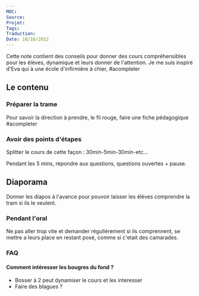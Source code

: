 ```yaml
---
MOC:
Source:
Projet:
Tags:
Traduction:
Date: 18/10/2022
---
```


Cette note contient des conseils pour donner des cours compréhensibles pour les élèves, dynamique et leurs donner de l'attention. Je me suis inspiré d'Eva qui à une école d'infirmière à chier, #acompleter

## Le contenu

### Préparer la trame

Pour savoir la direction à prendre, le fil rouge, faire une fiche pédagogique #acompleter

### Avoir des points d'étapes

Splitter le cours de cette façon : 30min-5min-30min-etc...

Pendant les 5 mins, répondre aux questions, questions ouvertes + pause.

## Diaporama

Donner les diapos à l'avance pour pouvoir laisser les élèves comprendre la tram si ils le veulent.

### Pendant l'oral

Ne pas aller trop vite et demander régulièrement si ils comprennent, se mettre a leurs place en restant posé, comme si c'etait des camarades.

### FAQ

#### Comment intéresser les bougres du fond ?

- Bosser à 2 peut dynamiser le cours et les interesser
- Faire des blagues ?
